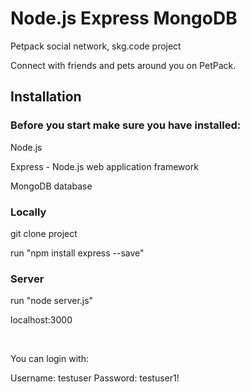 <h1> Node.js Express MongoDB </h1>
<p> Petpack social network, skg.code project </p>
<p> Connect with friends and pets around you on PetPack. </p>
<h2> Installation </h2>
</hr>
<h3>Before you start make sure you have installed:</h3>
<p> Node.js </p>
<p> Express - Node.js web application framework </p>
<p>  MongoDB database </p>
<h3> Locally </h3>
</hr>
<p> git clone project </p>
<p> run "npm install express --save" </p>
<h3> Server </h3>
<p> run "node server.js" </p>
<p> localhost:3000 </p>
</br>
<p> You can login with: </p> 
<p> Username: testuser	Password: testuser1! </p> 

